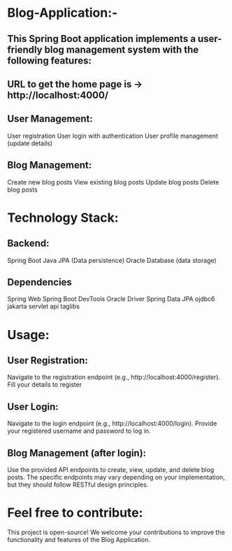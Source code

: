 # Blog-Application:-
## This Spring Boot application implements a user-friendly blog management system with the following features:
## URL to get the home page is -> http://localhost:4000/

## User Management:
  User registration
  User login with authentication
  User profile management (update details)

## Blog Management:
  Create new blog posts
  View existing blog posts
  Update blog posts
  Delete blog posts

# Technology Stack:
## Backend:
  Spring Boot
  Java
  JPA (Data persistence)
  Oracle Database (data storage)
## Dependencies
   Spring Web
   Spring Boot DevTools
   Oracle Driver
   Spring Data JPA
   ojdbc6
   jakarta servlet api
   taglibs


# Usage:
## User Registration:
Navigate to the registration endpoint (e.g., http://localhost:4000/register). Fill your details to register

## User Login:
Navigate to the login endpoint (e.g., http://localhost:4000/login). Provide your registered username and password to log in.

## Blog Management (after login):
Use the provided API endpoints to create, view, update, and delete blog posts. The specific endpoints may vary depending on your implementation, but they should follow RESTful design principles.

# Feel free to contribute:
This project is open-source! We welcome your contributions to improve the functionality and features of the Blog Application.
